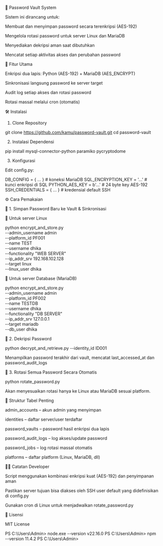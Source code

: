 🔐 Password Vault System

Sistem ini dirancang untuk:

Membuat dan menyimpan password secara terenkripsi (AES-192)

Mengelola rotasi password untuk server Linux dan MariaDB

Menyediakan dekripsi aman saat dibutuhkan

Mencatat setiap aktivitas akses dan perubahan password

🚀 Fitur Utama

Enkripsi dua lapis: Python (AES-192) + MariaDB (AES_ENCRYPT)

Sinkronisasi langsung password ke server target

Audit log setiap akses dan rotasi password

Rotasi massal melalui cron (otomatis)

🛠️ Instalasi

1. Clone Repository

git clone https://github.com/kamu/password-vault.git
cd password-vault

2. Instalasi Dependensi

pip install mysql-connector-python paramiko pycryptodome

3. Konfigurasi

Edit config.py:

DB_CONFIG = { ... }                # koneksi MariaDB
SQL_ENCRYPTION_KEY = '...'        # kunci enkripsi di SQL
PYTHON_AES_KEY = b'...'           # 24 byte key AES-192
SSH_CREDENTIALS = { ... }         # kredensial default SSH

⚙️ Cara Pemakaian

📌 1. Simpan Password Baru ke Vault & Sinkronisasi

🔹 Untuk server Linux

python encrypt_and_store.py \
  --admin_username admin \
  --platform_id PF001 \
  --name TEST \
  --username dhika \
  --functionality "WEB SERVER" \
  --ip_addr_srv 192.168.102.128 \
  --target linux \
  --linux_user dhika

🔹 Untuk server Database (MariaDB)

python encrypt_and_store.py \
  --admin_username admin \
  --platform_id PF002 \
  --name TESTDB \
  --username dhika \
  --functionality "DB SERVER" \
  --ip_addr_srv 127.0.0.1 \
  --target mariadb \
  --db_user dhika

📌 2. Dekripsi Password

python decrypt_and_retrieve.py --identity_id ID001

Menampilkan password terakhir dari vault, mencatat last_accessed_at dan password_audit_logs

📌 3. Rotasi Semua Password Secara Otomatis

python rotate_password.py

Akan menyesuaikan rotasi hanya ke Linux atau MariaDB sesuai platform.

🧱 Struktur Tabel Penting

admin_accounts – akun admin yang menyimpan

identities – daftar server/user terdaftar

password_vaults – password hasil enkripsi dua lapis

password_audit_logs – log akses/update password

password_jobs – log rotasi massal otomatis

platforms – daftar platform (Linux, MariaDB, dll)

👨‍💻 Catatan Developer

Script menggunakan kombinasi enkripsi kuat (AES-192) dan penyimpanan aman

Pastikan server tujuan bisa diakses oleh SSH user default yang didefinisikan di config.py

Gunakan cron di Linux untuk menjadwalkan rotate_password.py

📄 Lisensi

MIT License

PS C:\Users\Admin> node.exe --version
v22.16.0
PS C:\Users\Admin> npm --version
11.4.2
PS C:\Users\Admin>
